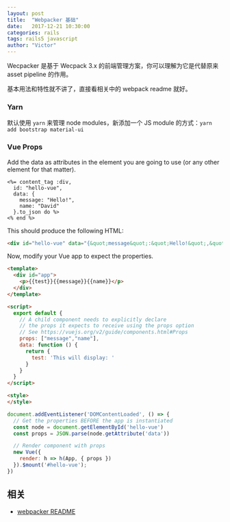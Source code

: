 ```yaml
---
layout: post
title:  "Webpacker 基础"
date:   2017-12-21 10:30:00
categories: rails
tags: rails5 javascript
author: "Victor"
---
```


Wecpacker 是基于 Wecpack 3.x 的前端管理方案，你可以理解为它是代替原来 asset pipeline 的作用。

基本用法和特性就不讲了，直接看相关中的 webpack readme 就好。

### Yarn

默认使用 `yarn` 来管理 node modules，新添加一个 JS module 的方式：`yarn add bootstrap material-ui`

### Vue Props

Add the data as attributes in the element you are going to use (or any other element for that matter).

```
<%= content_tag :div,
  id: "hello-vue",
  data: {
    message: "Hello!",
    name: "David"
  }.to_json do %>
<% end %>
```

This should produce the following HTML:

```HTML
<div id="hello-vue" data="{&quot;message&quot;:&quot;Hello!&quot;,&quot;name&quot;:&quot;David&quot;}"></div>
```

Now, modify your Vue app to expect the properties.

```html
<template>
  <div id="app">
    <p>{{test}}{{message}}{{name}}</p>
  </div>
</template>

<script>
  export default {
    // A child component needs to explicitly declare
    // the props it expects to receive using the props option
    // See https://vuejs.org/v2/guide/components.html#Props
    props: ["message","name"],
    data: function () {
      return {
        test: 'This will display: '
      }
    }
  }
</script>

<style>
</style>
```

```javascript
document.addEventListener('DOMContentLoaded', () => {
  // Get the properties BEFORE the app is instantiated
  const node = document.getElementById('hello-vue')
  const props = JSON.parse(node.getAttribute('data'))

  // Render component with props
  new Vue({
    render: h => h(App, { props })
  }).$mount('#hello-vue');
})
```

## 相关

* [webpacker README](https://github.com/rails/webpacker)
